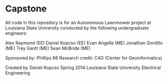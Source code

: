 Capstone
========

All code in this repository is for an Autonomous Lawnmower project
at Louisiana State University conducted by the following undergraduate engineers:

Alex Raymond      (EE)
Daniel Kopcso     (EE)
Evan Angelle      (ME)
Jonathan Gordillo (ME)
Trey Gantt        (ME)
Sean McBride      (ME)

Sponsored by: Phillips 66
Research credit: C4G (Center for Geoinformatics)

Created by Daniel Kopcso
Spring 2014
Louisiana State University
Electrical Engineering
